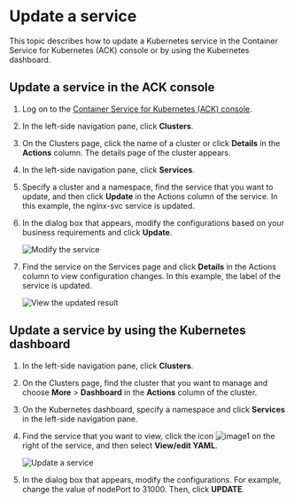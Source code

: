 # Update a service

This topic describes how to update a Kubernetes service in the Container Service for Kubernetes \(ACK\) console or by using the Kubernetes dashboard.

## Update a service in the ACK console

1.  Log on to the [Container Service for Kubernetes \(ACK\) console](https://cs.console.aliyun.com).

2.  In the left-side navigation pane, click **Clusters**.

3.  On the Clusters page, click the name of a cluster or click **Details** in the **Actions** column. The details page of the cluster appears.

4.  In the left-side navigation pane, click **Services**.

5.  Specify a cluster and a namespace, find the service that you want to update, and then click **Update** in the Actions column of the service. In this example, the nginx-svc service is updated.

6.  In the dialog box that appears, modify the configurations based on your business requirements and click **Update**.

    ![Modify the service](https://static-aliyun-doc.oss-cn-hangzhou.aliyuncs.com/assets/img/en-US/8345359951/p11041.png)

7.  Find the service on the Services page and click **Details** in the Actions column to view configuration changes. In this example, the label of the service is updated.

    ![View the updated result](https://static-aliyun-doc.oss-cn-hangzhou.aliyuncs.com/assets/img/en-US/8345359951/p11042.png)


## Update a service by using the Kubernetes dashboard

1.  In the left-side navigation pane, click **Clusters**.

2.  On the Clusters page, find the cluster that you want to manage and choose **More** \> **Dashboard** in the **Actions** column of the cluster.

3.  On the Kubernetes dashboard, specify a namespace and click **Services** in the left-side navigation pane.

4.  Find the service that you want to view, click the icon ![image1](../images/p148254.png) on the right of the service, and then select **View/edit YAML**.

    ![Update a service](https://static-aliyun-doc.oss-cn-hangzhou.aliyuncs.com/assets/img/en-US/8345359951/p11044.png)

5.  In the dialog box that appears, modify the configurations. For example, change the value of nodePort to 31000. Then, click **UPDATE**.


